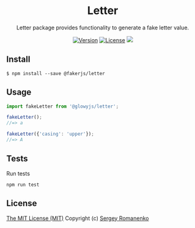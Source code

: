 <h1 align="center">Letter</h1>
<p align="center">
Letter package provides functionality to generate a fake letter value.
</p>

<p align="center">
<a href="https://github.com/faker-javascript/letter/releases"><img alt="Version" src="https://img.shields.io/github/release/faker-javascript/letter.svg?label=version&color=green"></a> <a href="https://github.com/faker-javascript/letter"><img src="https://img.shields.io/badge/license-MIT-blue.svg?color=green" alt="License"></a> <img src="https://github.com/faker-javascript/letter/actions/workflows/tests.yml/badge.svg">

## Install

```
$ npm install --save @fakerjs/letter
```

## Usage

```js
import fakeLetter from '@glowyjs/letter';

fakeLetter();
//=> a

fakeLetter({'casing': 'upper'});
//=> A
```

## Tests

Run tests

```
npm run test
```

## License
[The MIT License (MIT)](https://github.com/faker-javascript/letter/blob/master/LICENSE.txt)
Copyright (c) [Sergey Romanenko](https://github.com/Awilum)
